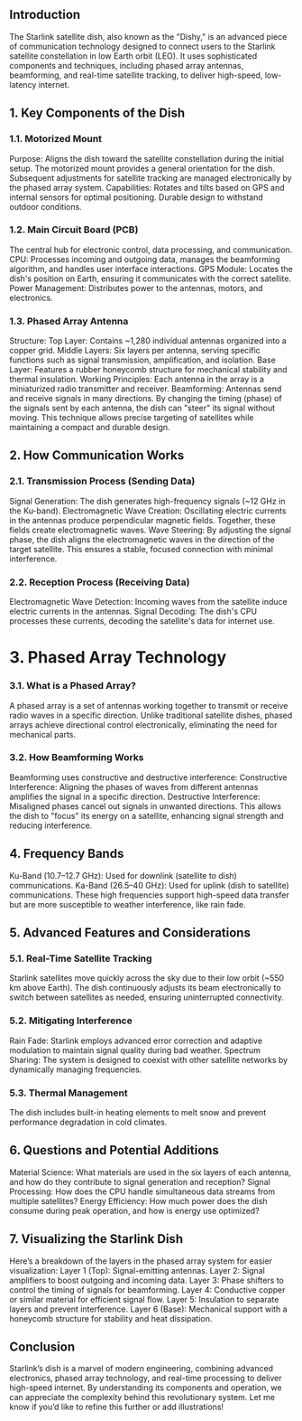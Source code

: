 ## Introduction

The Starlink satellite dish, also known as the "Dishy," is an advanced piece of communication technology designed to connect users to the Starlink satellite constellation in low Earth orbit (LEO). It uses sophisticated components and techniques, including phased array antennas, beamforming, and real-time satellite tracking, to deliver high-speed, low-latency internet.

## 1. Key Components of the Dish

### 1.1. Motorized Mount
Purpose:
Aligns the dish toward the satellite constellation during the initial setup.
The motorized mount provides a general orientation for the dish. Subsequent adjustments for satellite tracking are managed electronically by the phased array system.
Capabilities:
Rotates and tilts based on GPS and internal sensors for optimal positioning.
Durable design to withstand outdoor conditions.

### 1.2. Main Circuit Board (PCB)
The central hub for electronic control, data processing, and communication.
CPU: Processes incoming and outgoing data, manages the beamforming algorithm, and handles user interface interactions.
GPS Module: Locates the dish's position on Earth, ensuring it communicates with the correct satellite.
Power Management: Distributes power to the antennas, motors, and electronics.

### 1.3. Phased Array Antenna
Structure:
Top Layer: Contains ~1,280 individual antennas organized into a copper grid.
Middle Layers: Six layers per antenna, serving specific functions such as signal transmission, amplification, and isolation.
Base Layer: Features a rubber honeycomb structure for mechanical stability and thermal insulation.
Working Principles:
Each antenna in the array is a miniaturized radio transmitter and receiver.
Beamforming:
Antennas send and receive signals in many directions.
By changing the timing (phase) of the signals sent by each antenna, the dish can "steer" its signal without moving.
This technique allows precise targeting of satellites while maintaining a compact and durable design.

## 2. How Communication Works
### 2.1. Transmission Process (Sending Data)
Signal Generation: The dish generates high-frequency signals (~12 GHz in the Ku-band).
Electromagnetic Wave Creation:
Oscillating electric currents in the antennas produce perpendicular magnetic fields.
Together, these fields create electromagnetic waves.
Wave Steering:
By adjusting the signal phase, the dish aligns the electromagnetic waves in the direction of the target satellite.
This ensures a stable, focused connection with minimal interference.
### 2.2. Reception Process (Receiving Data)
Electromagnetic Wave Detection:
Incoming waves from the satellite induce electric currents in the antennas.
Signal Decoding:
The dish's CPU processes these currents, decoding the satellite's data for internet use.

# 3. Phased Array Technology
### 3.1. What is a Phased Array?
A phased array is a set of antennas working together to transmit or receive radio waves in a specific direction.
Unlike traditional satellite dishes, phased arrays achieve directional control electronically, eliminating the need for mechanical parts.
### 3.2. How Beamforming Works
Beamforming uses constructive and destructive interference:
Constructive Interference: Aligning the phases of waves from different antennas amplifies the signal in a specific direction.
Destructive Interference: Misaligned phases cancel out signals in unwanted directions.
This allows the dish to "focus" its energy on a satellite, enhancing signal strength and reducing interference.

## 4. Frequency Bands
Ku-Band (10.7–12.7 GHz):
Used for downlink (satellite to dish) communications.
Ka-Band (26.5–40 GHz):
Used for uplink (dish to satellite) communications.
These high frequencies support high-speed data transfer but are more susceptible to weather interference, like rain fade.

## 5. Advanced Features and Considerations
### 5.1. Real-Time Satellite Tracking
Starlink satellites move quickly across the sky due to their low orbit (~550 km above Earth).
The dish continuously adjusts its beam electronically to switch between satellites as needed, ensuring uninterrupted connectivity.
### 5.2. Mitigating Interference
Rain Fade: Starlink employs advanced error correction and adaptive modulation to maintain signal quality during bad weather.
Spectrum Sharing: The system is designed to coexist with other satellite networks by dynamically managing frequencies.
### 5.3. Thermal Management
The dish includes built-in heating elements to melt snow and prevent performance degradation in cold climates.

## 6. Questions and Potential Additions
Material Science:
What materials are used in the six layers of each antenna, and how do they contribute to signal generation and reception?
Signal Processing:
How does the CPU handle simultaneous data streams from multiple satellites?
Energy Efficiency:
How much power does the dish consume during peak operation, and how is energy use optimized?

## 7. Visualizing the Starlink Dish
Here’s a breakdown of the layers in the phased array system for easier visualization:
Layer 1 (Top): Signal-emitting antennas.
Layer 2: Signal amplifiers to boost outgoing and incoming data.
Layer 3: Phase shifters to control the timing of signals for beamforming.
Layer 4: Conductive copper or similar material for efficient signal flow.
Layer 5: Insulation to separate layers and prevent interference.
Layer 6 (Base): Mechanical support with a honeycomb structure for stability and heat dissipation.

## Conclusion
Starlink’s dish is a marvel of modern engineering, combining advanced electronics, phased array technology, and real-time processing to deliver high-speed internet. By understanding its components and operation, we can appreciate the complexity behind this revolutionary system.
Let me know if you’d like to refine this further or add illustrations!


